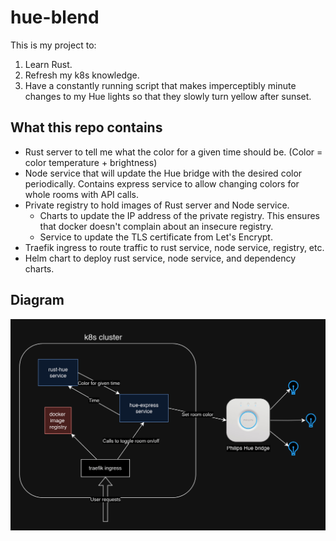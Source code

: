 # hue-blend

This is my project to:

1. Learn Rust.
2. Refresh my k8s knowledge.
3. Have a constantly running script that makes imperceptibly minute changes to my Hue lights so that they slowly turn yellow after sunset.


## What this repo contains

- Rust server to tell me what the color for a given time should be. (Color = color temperature + brightness)
- Node service that will update the Hue bridge with the desired color periodically. Contains express service to allow changing colors for whole rooms with API calls.
- Private registry to hold images of Rust server and Node service.
	- Charts to update the IP address of the private registry. This ensures that docker doesn't complain about an insecure registry.
	- Service to update the TLS certificate from Let's Encrypt.
- Traefik ingress to route traffic to rust service, node service, registry, etc.
- Helm chart to deploy rust service, node service, and dependency charts.

## Diagram
![Image](./readme-images/hue-k8s.png)
